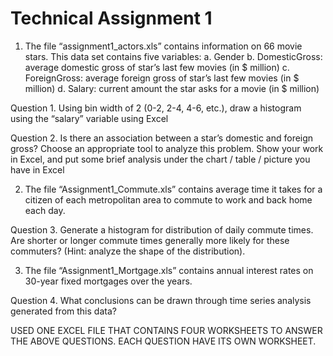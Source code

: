 # Technical Assignment 1

1.	The file “assignment1_actors.xls” contains information on 66 movie stars. This data set contains five variables:
a.	Gender
b.	DomesticGross: average domestic gross of star’s last few movies (in $ million)
c.	ForeignGross: average foreign gross of star’s last few movies (in $ million)
d.	Salary: current amount the star asks for a movie (in $ million)

Question 1. Using bin width of 2 (0-2, 2-4, 4-6, etc.), draw a histogram using the “salary” variable using Excel

Question 2. Is there an association between a star’s domestic and foreign gross? Choose an appropriate tool to analyze this problem. Show your work in Excel, and put some brief analysis under the chart / table / picture you have in Excel

2.	The file “Assignment1_Commute.xls” contains average time it takes for a citizen of each metropolitan area to commute to work and back home each day.

Question 3. Generate a histogram for distribution of daily commute times. Are shorter or longer commute times generally more likely for these commuters? (Hint: analyze the shape of the distribution).

3.	The file “Assignment1_Mortgage.xls” contains annual interest rates on 30-year fixed mortgages over the years. 

Question 4. What conclusions can be drawn through time series analysis generated from this data?

USED ONE EXCEL FILE THAT CONTAINS FOUR WORKSHEETS TO ANSWER THE ABOVE QUESTIONS. 
EACH QUESTION HAVE ITS OWN WORKSHEET.
